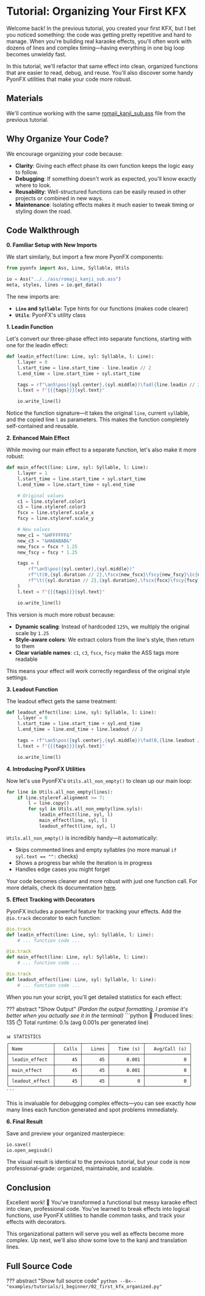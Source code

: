 # Tutorial: Organizing Your First KFX

Welcome back! In the previous tutorial, you created your first KFX, but I bet you noticed something: the code was getting pretty repetitive and hard to manage. When you're building real karaoke effects, you'll often work with dozens of lines and complex timing—having everything in one big loop becomes unwieldy fast.

In this tutorial, we'll refactor that same effect into clean, organized functions that are easier to read, debug, and reuse. You'll also discover some handy PyonFX utilities that make your code more robust.

## Materials

We'll continue working with the same [romaji_kanji_sub.ass](https://github.com/CoffeeStraw/PyonFX/blob/v1.0.0/examples/ass/romaji_kanji_sub.ass) file from the previous tutorial.

## Why Organize Your Code?

We encourage organizing your code because:

- **Clarity**: Giving each effect phase its own function keeps the logic easy to follow.
- **Debugging**: If something doesn't work as expected, you'll know exactly where to look.
- **Reusability**: Well-structured functions can be easily reused in other projects or combined in new ways.
- **Maintenance**: Isolating effects makes it much easier to tweak timing or styling down the road.

## Code Walkthrough

**0. Familiar Setup with New Imports**

We start similarly, but import a few more PyonFX components:

```python
from pyonfx import Ass, Line, Syllable, Utils

io = Ass("../../ass/romaji_kanji_sub.ass")
meta, styles, lines = io.get_data()
```

The new imports are:

- **`Line` and `Syllable`**: Type hints for our functions (makes code clearer)
- **`Utils`**: PyonFX's utility class

**1. Leadin Function**

Let's convert our three-phase effect into separate functions, starting with one for the leadin effect:

```python
def leadin_effect(line: Line, syl: Syllable, l: Line):
    l.layer = 0
    l.start_time = line.start_time - line.leadin // 2
    l.end_time = line.start_time + syl.start_time

    tags = rf"\an5\pos({syl.center},{syl.middle})\fad({line.leadin // 2},0)"
    l.text = f"{{{tags}}}{syl.text}"

    io.write_line(l)
```

Notice the function signature—it takes the original `line`, current `syl`lable, and the copied line `l` as parameters. This makes the function completely self-contained and reusable.

**2. Enhanced Main Effect**

While moving our main effect to a separate function, let's also make it more robust:

```python
def main_effect(line: Line, syl: Syllable, l: Line):
    l.layer = 1
    l.start_time = line.start_time + syl.start_time
    l.end_time = line.start_time + syl.end_time

    # Original values
    c1 = line.styleref.color1
    c3 = line.styleref.color3
    fscx = line.styleref.scale_x
    fscy = line.styleref.scale_y

    # New values
    new_c1 = "&HFFFFFF&"
    new_c3 = "&HABABAB&"
    new_fscx = fscx * 1.25
    new_fscy = fscy * 1.25

    tags = (
        rf"\an5\pos({syl.center},{syl.middle})"
        rf"\t(0,{syl.duration // 2},\fscx{new_fscx}\fscy{new_fscy}\1c{new_c1}\3c{new_c3})"
        rf"\t({syl.duration // 2},{syl.duration},\fscx{fscx}\fscy{fscy}\1c{c1}\3c{c3})"
    )
    l.text = f"{{{tags}}}{syl.text}"

    io.write_line(l)
```

This version is much more robust because:

- **Dynamic scaling**: Instead of hardcoded `125%`, we multiply the original scale by `1.25`
- **Style-aware colors**: We extract colors from the line's style, then return to them
- **Clear variable names**: `c1`, `c3`, `fscx`, `fscy` make the ASS tags more readable

This means your effect will work correctly regardless of the original style settings.

**3. Leadout Function**

The leadout effect gets the same treatment:

```python
def leadout_effect(line: Line, syl: Syllable, l: Line):
    l.layer = 0
    l.start_time = line.start_time + syl.end_time
    l.end_time = line.end_time + line.leadout // 2

    tags = rf"\an5\pos({syl.center},{syl.middle})\fad(0,{line.leadout // 2})"
    l.text = f"{{{tags}}}{syl.text}"

    io.write_line(l)
```

**4. Introducing PyonFX Utilities**

Now let's use PyonFX's `Utils.all_non_empty()` to clean up our main loop:

```python
for line in Utils.all_non_empty(lines):
    if line.styleref.alignment >= 7:
        l = line.copy()
        for syl in Utils.all_non_empty(line.syls):
            leadin_effect(line, syl, l)
            main_effect(line, syl, l)
            leadout_effect(line, syl, l)
```

`Utils.all_non_empty()` is incredibly handy—it automatically:

- Skips commented lines and empty syllables (no more manual `if syl.text == "":` checks)
- Shows a progress bar while the iteration is in progress
- Handles edge cases you might forget

Your code becomes cleaner and more robust with just one function call. For more details, check its documentation [here](../../reference/utils.md#pyonfx.Utils.all_non_empty).

**5. Effect Tracking with Decorators**

PyonFX includes a powerful feature for tracking your effects. Add the `@io.track` decorator to each function:

```python
@io.track
def leadin_effect(line: Line, syl: Syllable, l: Line):
    # ... function code ...

@io.track
def main_effect(line: Line, syl: Syllable, l: Line):
    # ... function code ...

@io.track
def leadout_effect(line: Line, syl: Syllable, l: Line):
    # ... function code ...
```

When you run your script, you'll get detailed statistics for each effect:

??? abstract "Show Output"
    *(Pardon the output formatting, I promise it's better when you actually see it in the terminal)*
    ```python
    🐰 Produced lines: 135
    ⏱️ Total runtime: 0.1s (avg 0.001s per generated line)

    📊 STATISTICS
    ╭────────────────┬─────────┬─────────┬────────────┬────────────────╮
    │ Name           │   Calls │   Lines │   Time (s) │   Avg/Call (s) │
    ├────────────────┼─────────┼─────────┼────────────┼────────────────┤
    │ leadin_effect  │      45 │      45 │      0.001 │              0 │
    ├────────────────┼─────────┼─────────┼────────────┼────────────────┤
    │ main_effect    │      45 │      45 │      0.001 │              0 │
    ├────────────────┼─────────┼─────────┼────────────┼────────────────┤
    │ leadout_effect │      45 │      45 │          0 │              0 │
    ╰────────────────┴─────────┴─────────┴────────────┴────────────────╯
    ```

This is invaluable for debugging complex effects—you can see exactly how many lines each function generated and spot problems immediately.

**6. Final Result**

Save and preview your organized masterpiece:

```python
io.save()
io.open_aegisub()
```

The visual result is identical to the previous tutorial, but your code is now professional-grade: organized, maintainable, and scalable.

## Conclusion

Excellent work! :tada: You've transformed a functional but messy karaoke effect into clean, professional code. You've learned to break effects into logical functions, use PyonFX utilities to handle common tasks, and track your effects with decorators.

This organizational pattern will serve you well as effects become more complex. Up next, we'll also show some love to the kanji and translation lines.

## Full Source Code
??? abstract "Show full source code"
    ```python
    --8<-- "examples/tutorials/1_beginner/02_first_kfx_organized.py"
    ```